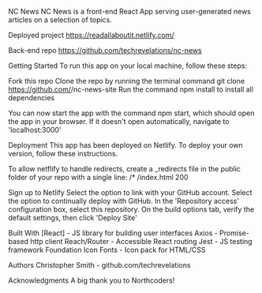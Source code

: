 
NC News
NC News is a front-end React App serving user-generated news articles on a selection of topics.

Deployed project
https://readallaboutit.netlify.com/

Back-end repo
https://github.com/techrevelations/nc-news

Getting Started
To run this app on your local machine, follow these steps:

Fork this repo
Clone the repo by running the terminal command git clone https://github.com/<your-username>/nc-news-site
Run the command npm install to install all dependencies
  
You can now start the app with the command npm start, which should open the app in your browser. If it doesn't open automatically, navigate to 'localhost:3000'
  
Deployment
This app has been deployed on Netlify. To deploy your own version, follow these instructions.

To allow netflify to handle redirects, create a _redirects file in the public folder of your repo with a single line: /* /index.html 200

Sign up to Netlify
Select the option to link with your GitHub account.
Select the option to continually deploy with GitHub.
In the 'Repository access' configuration box, select this repository.
On the build options tab, verify the default settings, then click 'Deploy Site'

Built With
[React] - JS library for building user interfaces
Axios - Promise-based http client
Reach/Router - Accessible React routing
Jest - JS testing framework
Foundation Icon Fonts - Icon pack for HTML/CSS

Authors
Christopher Smith - github.com/techrevelations

Acknowledgments
A big thank you to Northcoders!
